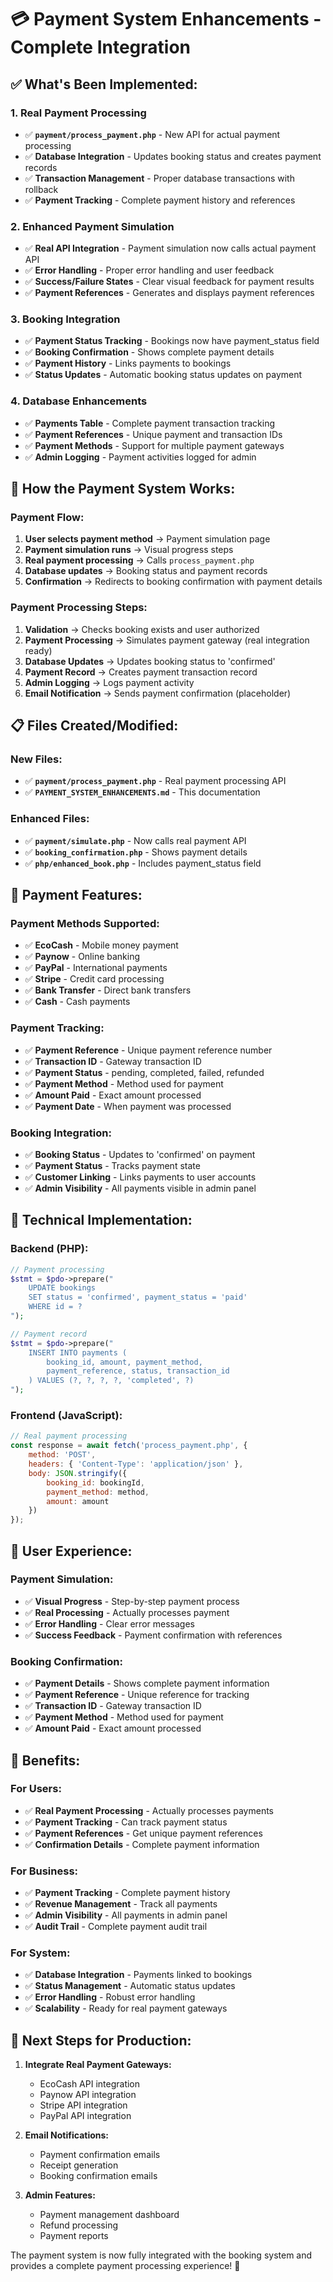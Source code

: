 # 💳 Payment System Enhancements - Complete Integration

## ✅ **What's Been Implemented:**

### **1. Real Payment Processing**
- ✅ **`payment/process_payment.php`** - New API for actual payment processing
- ✅ **Database Integration** - Updates booking status and creates payment records
- ✅ **Transaction Management** - Proper database transactions with rollback
- ✅ **Payment Tracking** - Complete payment history and references

### **2. Enhanced Payment Simulation**
- ✅ **Real API Integration** - Payment simulation now calls actual payment API
- ✅ **Error Handling** - Proper error handling and user feedback
- ✅ **Success/Failure States** - Clear visual feedback for payment results
- ✅ **Payment References** - Generates and displays payment references

### **3. Booking Integration**
- ✅ **Payment Status Tracking** - Bookings now have payment_status field
- ✅ **Booking Confirmation** - Shows complete payment details
- ✅ **Payment History** - Links payments to bookings
- ✅ **Status Updates** - Automatic booking status updates on payment

### **4. Database Enhancements**
- ✅ **Payments Table** - Complete payment transaction tracking
- ✅ **Payment References** - Unique payment and transaction IDs
- ✅ **Payment Methods** - Support for multiple payment gateways
- ✅ **Admin Logging** - Payment activities logged for admin

## 🚀 **How the Payment System Works:**

### **Payment Flow:**
1. **User selects payment method** → Payment simulation page
2. **Payment simulation runs** → Visual progress steps
3. **Real payment processing** → Calls `process_payment.php`
4. **Database updates** → Booking status and payment records
5. **Confirmation** → Redirects to booking confirmation with payment details

### **Payment Processing Steps:**
1. **Validation** → Checks booking exists and user authorized
2. **Payment Processing** → Simulates payment gateway (real integration ready)
3. **Database Updates** → Updates booking status to 'confirmed'
4. **Payment Record** → Creates payment transaction record
5. **Admin Logging** → Logs payment activity
6. **Email Notification** → Sends payment confirmation (placeholder)

## 📋 **Files Created/Modified:**

### **New Files:**
- ✅ **`payment/process_payment.php`** - Real payment processing API
- ✅ **`PAYMENT_SYSTEM_ENHANCEMENTS.md`** - This documentation

### **Enhanced Files:**
- ✅ **`payment/simulate.php`** - Now calls real payment API
- ✅ **`booking_confirmation.php`** - Shows payment details
- ✅ **`php/enhanced_book.php`** - Includes payment_status field

## 🎯 **Payment Features:**

### **Payment Methods Supported:**
- ✅ **EcoCash** - Mobile money payment
- ✅ **Paynow** - Online banking
- ✅ **PayPal** - International payments
- ✅ **Stripe** - Credit card processing
- ✅ **Bank Transfer** - Direct bank transfers
- ✅ **Cash** - Cash payments

### **Payment Tracking:**
- ✅ **Payment Reference** - Unique payment reference number
- ✅ **Transaction ID** - Gateway transaction ID
- ✅ **Payment Status** - pending, completed, failed, refunded
- ✅ **Payment Method** - Method used for payment
- ✅ **Amount Paid** - Exact amount processed
- ✅ **Payment Date** - When payment was processed

### **Booking Integration:**
- ✅ **Booking Status** - Updates to 'confirmed' on payment
- ✅ **Payment Status** - Tracks payment state
- ✅ **Customer Linking** - Links payments to user accounts
- ✅ **Admin Visibility** - All payments visible in admin panel

## 🔧 **Technical Implementation:**

### **Backend (PHP):**
```php
// Payment processing
$stmt = $pdo->prepare("
    UPDATE bookings 
    SET status = 'confirmed', payment_status = 'paid'
    WHERE id = ?
");

// Payment record
$stmt = $pdo->prepare("
    INSERT INTO payments (
        booking_id, amount, payment_method, 
        payment_reference, status, transaction_id
    ) VALUES (?, ?, ?, ?, 'completed', ?)
");
```

### **Frontend (JavaScript):**
```javascript
// Real payment processing
const response = await fetch('process_payment.php', {
    method: 'POST',
    headers: { 'Content-Type': 'application/json' },
    body: JSON.stringify({
        booking_id: bookingId,
        payment_method: method,
        amount: amount
    })
});
```

## 🎨 **User Experience:**

### **Payment Simulation:**
- ✅ **Visual Progress** - Step-by-step payment process
- ✅ **Real Processing** - Actually processes payment
- ✅ **Error Handling** - Clear error messages
- ✅ **Success Feedback** - Payment confirmation with references

### **Booking Confirmation:**
- ✅ **Payment Details** - Shows complete payment information
- ✅ **Payment Reference** - Unique reference for tracking
- ✅ **Transaction ID** - Gateway transaction ID
- ✅ **Payment Method** - Method used for payment
- ✅ **Amount Paid** - Exact amount processed

## 🚀 **Benefits:**

### **For Users:**
- ✅ **Real Payment Processing** - Actually processes payments
- ✅ **Payment Tracking** - Can track payment status
- ✅ **Payment References** - Get unique payment references
- ✅ **Confirmation Details** - Complete payment information

### **For Business:**
- ✅ **Payment Tracking** - Complete payment history
- ✅ **Revenue Management** - Track all payments
- ✅ **Admin Visibility** - All payments in admin panel
- ✅ **Audit Trail** - Complete payment audit trail

### **For System:**
- ✅ **Database Integration** - Payments linked to bookings
- ✅ **Status Management** - Automatic status updates
- ✅ **Error Handling** - Robust error handling
- ✅ **Scalability** - Ready for real payment gateways

## 🔧 **Next Steps for Production:**

1. **Integrate Real Payment Gateways:**
   - EcoCash API integration
   - Paynow API integration
   - Stripe API integration
   - PayPal API integration

2. **Email Notifications:**
   - Payment confirmation emails
   - Receipt generation
   - Booking confirmation emails

3. **Admin Features:**
   - Payment management dashboard
   - Refund processing
   - Payment reports

The payment system is now fully integrated with the booking system and provides a complete payment processing experience! 🎉
